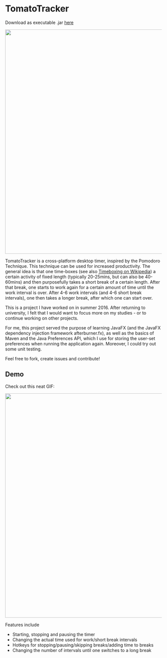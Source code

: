# TomatoTracker

Download as executable .jar [here](https://culshoefer.com/static/tomatotracker/tomatotracker-app.jar)

<img src="https://culshoefer.com/static/tomatotracker/pic.png" width="720">

TomatoTracker is a cross-platform desktop timer, inspired by the Pomodoro Technique. This technique can be used for increased productivity. The general idea is that one time-boxes (see also [Timeboxing on Wikipedia](https://en.wikipedia.org/wiki/Timeboxing)) a certain activity of fixed length (typically 20-25mins, but can also be 40-60mins) and then purposefully takes a short break of a certain length. After that break, one starts to work again for a certain amount of time until the work interval is over.
After 4-6 work intervals (and 4-6 short break intervals), one then takes a longer break, after which one can start over.

This is a project I have worked on in summer 2016. After returning to university, I felt that I would want to focus more on my studies - or to continue working on other projects.

For me, this project served the purpose of learning JavaFX (and the JavaFX dependency injection framework afterburner.fx), as well as the basics of Maven and the Java Preferences API, which I use for storing the user-set preferences when running the application again. Moreover, I could try out some unit testing.

Feel free to fork, create issues and contribute!

## Demo

Check out this neat GIF:

<img src="https://culshoefer.com/static/tomatotracker/tomatotrackerthing.gif" width="720">

Features include
* Starting, stopping and pausing the timer
* Changing the actual time used for work/short break intervals
* Hotkeys for stopping/pausing/skipping breaks/adding time to breaks
* Changing the number of intervals until one switches to a long break
